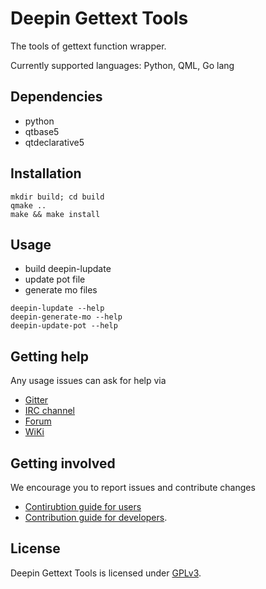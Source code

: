 # Deepin Gettext Tools

The tools of gettext function wrapper.

Currently supported languages: Python, QML, Go lang

## Dependencies

* python
* qtbase5
* qtdeclarative5

## Installation

```
mkdir build; cd build
qmake ..
make && make install
```

## Usage

* build deepin-lupdate
* update pot file
* generate mo files

```
deepin-lupdate --help
deepin-generate-mo --help
deepin-update-pot --help
```

## Getting help

Any usage issues can ask for help via

* [Gitter](https://gitter.im/orgs/linuxdeepin/rooms)
* [IRC channel](https://webchat.freenode.net/?channels=deepin)
* [Forum](https://bbs.deepin.org)
* [WiKi](http://wiki.deepin.org/)

## Getting involved

We encourage you to report issues and contribute changes

* [Contirubtion guide for users](http://wiki.deepin.org/index.php?title=Contribution_Guidelines_for_Users)
* [Contribution guide for developers](http://wiki.deepin.org/index.php?title=Contribution_Guidelines_for_Developers).

## License

Deepin Gettext Tools is licensed under [GPLv3](LICENSE).

